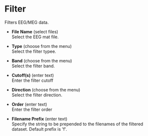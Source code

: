 # Filter  
Filters EEG/MEG data.  

* **File Name** (select files)  
Select the EEG mat file.  

* **Type** (choose from the menu)  
Select the filter typee.  

* **Band** (choose from the menu)  
Select the filter band.  

* **Cutoff(s)** (enter text)  
Enter the filter cutoff  

* **Direction** (choose from the menu)  
Select the filter direction.  

* **Order** (enter text)  
Enter the filter order  

* **Filename Prefix** (enter text)  
Specify the string to be prepended to the filenames of the filtered dataset. Default prefix is 'f'.  
